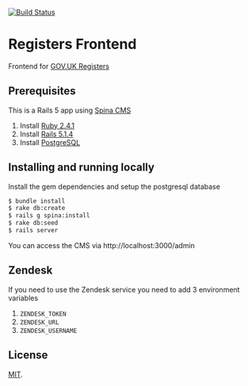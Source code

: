 [![Build Status](https://travis-ci.org/openregister/registers-frontend.svg?branch=master)](https://travis-ci.org/openregister/registers-frontend)

# Registers Frontend

Frontend for [GOV.UK Registers](https://registers.cloudapps.digital/)

## Prerequisites

This is a Rails 5 app using [Spina CMS](https://github.com/denkGroot/Spina)

1. Install [Ruby 2.4.1](https://www.ruby-lang.org/en/news/2017/03/22/ruby-2-4-1-released/)
2. Install [Rails 5.1.4](http://weblog.rubyonrails.org/2017/9/7/Rails-5-1-4-and-5-0-6-released/)
3. Install [PostgreSQL](https://www.postgresql.org/download/)

## Installing and running locally

Install the gem dependencies and setup the postgresql database

```bash
$ bundle install
$ rake db:create
$ rails g spina:install
$ rake db:seed
$ rails server
```

You can access the CMS via http://localhost:3000/admin

## Zendesk

If you need to use the Zendesk service you need to add 3 environment variables

1. `ZENDESK_TOKEN`
2. `ZENDESK_URL`
2. `ZENDESK_USERNAME`

## License

[MIT](LICENSE.txt).
